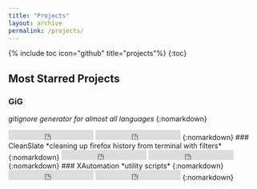 ```yaml
---
title: "Projects"
layout: archive
permalink: /projects/
---
```

{% include toc icon="github" title="projects"%}
{:toc}
## Most Starred Projects
### GiG
*gitignore generator for almost all languages*
{:nomarkdown}
<iframe src="https://ghbtns.com/github-btn.html?user=zuck007&repo=GiG&type=star&count=true" frameborder="0" scrolling="0" width="170px" height="20px"></iframe> <iframe src="https://ghbtns.com/github-btn.html?user=zuck007&repo=GiG&type=fork&count=true" frameborder="0" scrolling="0" width="170px" height="20px"></iframe>
{:nomarkdown}
### CleanSlate
*cleaning up firefox history from terminal with filters*
{:nomarkdown}
<iframe src="https://ghbtns.com/github-btn.html?user=zuck007&repo=CleanSlate&type=star&count=true" frameborder="0" scrolling="0" width="170px" height="20px"></iframe> <iframe src="https://ghbtns.com/github-btn.html?user=zuck007&repo=CleanSlate&type=fork&count=true" frameborder="0" scrolling="0" width="170px" height="20px"></iframe>
{:nomarkdown}
### XAutomation
*utility scripts*
{:nomarkdown}
<iframe src="https://ghbtns.com/github-btn.html?user=zuck007&repo=XAutomation&type=star&count=true" frameborder="0" scrolling="0" width="170px" height="20px"></iframe> <iframe src="https://ghbtns.com/github-btn.html?user=zuck007&repo=XAutomation&type=fork&count=true" frameborder="0" scrolling="0" width="170px" height="20px"></iframe>
{:nomarkdown}
